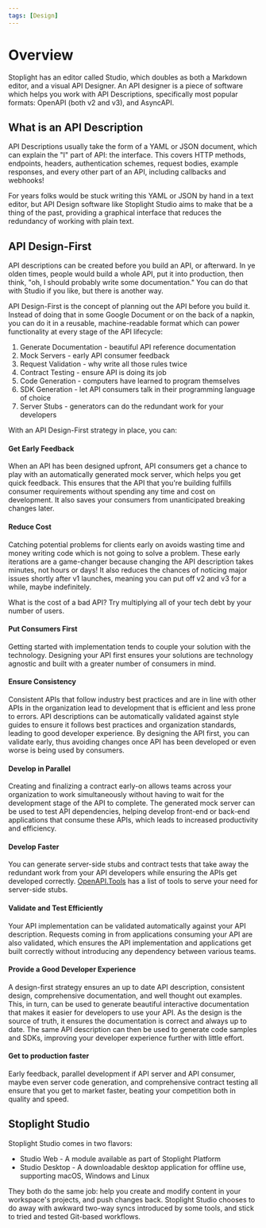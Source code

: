 ```yaml
---
tags: [Design]
---
```


# Overview

Stoplight has an editor called Studio, which doubles as both a Markdown editor, and a visual API Designer. An API designer is a piece of software which helps you work with API Descriptions, specifically most popular formats: OpenAPI (both v2 and v3), and AsyncAPI. 

## What is an API Description

API Descriptions usually take the form of a YAML or JSON document, which can explain the "I" part of API: the interface. This covers HTTP methods, endpoints, headers, authentication schemes, request bodies, example responses, and every other part of an API, including callbacks and webhooks!

For years folks would be stuck writing this YAML or JSON by hand in a text editor, but API Design software like Stoplight Studio aims to make that be a thing of the past, providing a graphical interface that reduces the redundancy of working with plain text. 

## API Design-First

API descriptions can be created before you build an API, or afterward. In ye olden times, people would build a whole API, put it into production, then think, "oh, I should probably write some documentation." You can do that with Studio if you like, but there is another way.

API Design-First is the concept of planning out the API before you build it.  Instead of doing that in some Google Document or on the back of a napkin, you can do it in a reusable, machine-readable format which can power functionality at every stage of the API lifecycle:

1. Generate Documentation - beautiful API reference documentation
1. Mock Servers - early API consumer feedback
1. Request Validation - why write all those rules twice
1. Contract Testing - ensure API is doing its job
1. Code Generation - computers have learned to program themselves
1. SDK Generation - let API consumers talk in their programming language of choice
1. Server Stubs - generators can do the redundant work for your developers

With an API Design-First strategy in place, you can:

#### Get Early Feedback

When an API has been designed upfront, API consumers get a chance to play with an automatically generated mock server, which helps you get quick feedback. This ensures that the API that you're building fulfills consumer requirements without spending any time and cost on development. It also saves your consumers from unanticipated breaking changes later. 

#### Reduce Cost

Catching potential problems for clients early on avoids wasting time and money writing code which is not going to solve a problem. These early iterations are a game-changer because changing the API description takes minutes, not hours or days! It also reduces the chances of noticing major issues shortly after v1 launches, meaning you can put off v2 and v3 for a while, maybe indefinitely.

What is the cost of a bad API? Try multiplying all of your tech debt by your number of users.

#### Put Consumers First

Getting started with implementation tends to couple your solution with the technology. Designing your API first ensures your solutions are technology agnostic and built with a greater number of consumers in mind.

#### Ensure Consistency

Consistent APIs that follow industry best practices and are in line with other APIs in the organization lead to development that is efficient and less prone to errors. API descriptions can be automatically validated against style guides to ensure it follows best practices and organization standards, leading to good developer experience. By designing the API first, you can validate early, thus avoiding changes once API has been developed or even worse is being used by consumers.   

#### Develop in Parallel

Creating and finalizing a contract early-on allows teams across your organization to work simultaneously without having to wait for the development stage of the API to complete. The generated mock server can be used to test API dependencies, helping develop front-end or back-end applications that consume these APIs, which leads to increased productivity and efficiency. 

#### Develop Faster

You can generate server-side stubs and contract tests that take away the redundant work from your API developers while ensuring the APIs get developed correctly. [OpenAPI.Tools](https://openapi.tools/#server) has a list of tools to serve your need for server-side stubs. 

#### Validate and Test Efficiently

Your API implementation can be validated automatically against your API description. Requests coming in from applications consuming your API are also validated, which ensures the API implementation and applications get built correctly without introducing any dependency between various teams. 

#### Provide a Good Developer Experience

A design-first strategy ensures an up to date API description, consistent design, comprehensive documentation, and well thought out examples. This, in turn, can be used to generate beautiful interactive documentation that makes it easier for developers to use your API. As the design is the source of truth, it ensures the documentation is correct and always up to date. The same API description can then be used to generate code samples and SDKs, improving your developer experience further with little effort.

#### Get to production faster

Early feedback, parallel development if API server and API consumer, maybe even server code generation, and comprehensive contract testing all ensure that you get to market faster, beating your competition both in quality and speed. 

<!-- TODO refactor functionality can talk about ## API Design-Catchup -->

## Stoplight Studio

Stoplight Studio comes in two flavors:

- Studio Web - A module available as part of Stoplight Platform
- Studio Desktop - A downloadable desktop application for offline use, supporting macOS, Windows and Linux

They both do the same job: help you create and modify content in your workspace's projects, and push changes back. Stoplight Studio chooses to do away with awkward two-way syncs introduced by some tools, and stick to tried and tested Git-based workflows.
